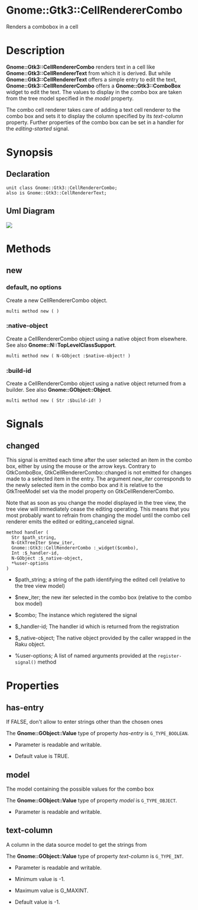 Gnome::Gtk3::CellRendererCombo
==============================

Renders a combobox in a cell

Description
===========

**Gnome::Gtk3::CellRendererCombo** renders text in a cell like **Gnome::Gtk3::CellRendererText** from which it is derived. But while **Gnome::Gtk3::CellRendererText** offers a simple entry to edit the text, **Gnome::Gtk3::CellRendererCombo** offers a **Gnome::Gtk3::ComboBox** widget to edit the text. The values to display in the combo box are taken from the tree model specified in the *model* property.

The combo cell renderer takes care of adding a text cell renderer to the combo box and sets it to display the column specified by its *text-column* property. Further properties of the combo box can be set in a handler for the *editing-started* signal.

Synopsis
========

Declaration
-----------

    unit class Gnome::Gtk3::CellRendererCombo;
    also is Gnome::Gtk3::CellRendererText;

Uml Diagram
-----------

![](plantuml/.svg)

Methods
=======

new
---

### default, no options

Create a new CellRendererCombo object.

    multi method new ( )

### :native-object

Create a CellRendererCombo object using a native object from elsewhere. See also **Gnome::N::TopLevelClassSupport**.

    multi method new ( N-GObject :$native-object! )

### :build-id

Create a CellRendererCombo object using a native object returned from a builder. See also **Gnome::GObject::Object**.

    multi method new ( Str :$build-id! )

Signals
=======

changed
-------

This signal is emitted each time after the user selected an item in the combo box, either by using the mouse or the arrow keys. Contrary to GtkComboBox, GtkCellRendererCombo::changed is not emitted for changes made to a selected item in the entry. The argument *new_iter* corresponds to the newly selected item in the combo box and it is relative to the GtkTreeModel set via the model property on GtkCellRendererCombo.

Note that as soon as you change the model displayed in the tree view, the tree view will immediately cease the editing operating. This means that you most probably want to refrain from changing the model until the combo cell renderer emits the edited or editing_canceled signal.

    method handler (
      Str $path_string,
      N-GtkTreeIter $new_iter,
      Gnome::Gtk3::CellRendererCombo :_widget($combo),
      Int :$_handler-id,
      N-GObject :$_native-object,
      *%user-options
    )

  * $path_string; a string of the path identifying the edited cell (relative to the tree view model)

  * $new_iter; the new iter selected in the combo box (relative to the combo box model)

  * $combo; The instance which registered the signal

  * $_handler-id; The handler id which is returned from the registration

  * $_native-object; The native object provided by the caller wrapped in the Raku object.

  * %user-options; A list of named arguments provided at the `register-signal()` method

Properties
==========

has-entry
---------

If FALSE, don't allow to enter strings other than the chosen ones

The **Gnome::GObject::Value** type of property *has-entry* is `G_TYPE_BOOLEAN`.

  * Parameter is readable and writable.

  * Default value is TRUE.

model
-----

The model containing the possible values for the combo box

The **Gnome::GObject::Value** type of property *model* is `G_TYPE_OBJECT`.

  * Parameter is readable and writable.

text-column
-----------

A column in the data source model to get the strings from

The **Gnome::GObject::Value** type of property *text-column* is `G_TYPE_INT`.

  * Parameter is readable and writable.

  * Minimum value is -1.

  * Maximum value is G_MAXINT.

  * Default value is -1.

